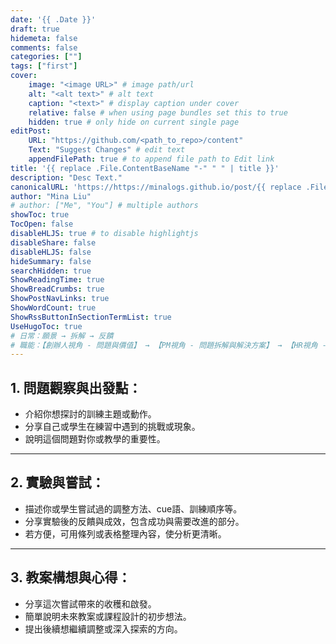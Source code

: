 ```yaml
---
date: '{{ .Date }}'
draft: true
hidemeta: false
comments: false
categories: [""]
tags: ["first"]
cover:
    image: "<image URL>" # image path/url
    alt: "<alt text>" # alt text
    caption: "<text>" # display caption under cover
    relative: false # when using page bundles set this to true
    hidden: true # only hide on current single page
editPost:
    URL: "https://github.com/<path_to_repo>/content"
    Text: "Suggest Changes" # edit text
    appendFilePath: true # to append file path to Edit link
title: '{{ replace .File.ContentBaseName "-" " " | title }}'
description: "Desc Text."
canonicalURL: 'https://https://minalogs.github.io/post/{{ replace .File.ContentBaseName "-" " " | title }}'
author: "Mina Liu"
# author: ["Me", "You"] # multiple authors
showToc: true
TocOpen: false
disableHLJS: true # to disable highlightjs
disableShare: false
disableHLJS: false
hideSummary: false
searchHidden: true
ShowReadingTime: true
ShowBreadCrumbs: true
ShowPostNavLinks: true
ShowWordCount: true
ShowRssButtonInSectionTermList: true
UseHugoToc: true
# 日常：願景 → 拆解 → 反饋
# 職能：【創辦人視角 - 問題與價值】 → 【PM視角 - 問題拆解與解決方案】 → 【HR視角 - 成果與效益】
---
```


## 1. 問題觀察與出發點：

* 介紹你想探討的訓練主題或動作。
* 分享自己或學生在練習中遇到的挑戰或現象。
* 說明這個問題對你或教學的重要性。

---

## 2. 實驗與嘗試：

* 描述你或學生嘗試過的調整方法、cue語、訓練順序等。
* 分享實驗後的反饋與成效，包含成功與需要改進的部分。
* 若方便，可用條列或表格整理內容，使分析更清晰。

---

## 3. 教案構想與心得：

* 分享這次嘗試帶來的收穫和啟發。
* 簡單說明未來教案或課程設計的初步想法。
* 提出後續想繼續調整或深入探索的方向。
